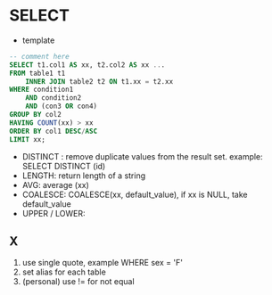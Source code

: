 # SELECT

- template
```sql
-- comment here 
SELECT t1.col1 AS xx, t2.col2 AS xx ...
FROM table1 t1
    INNER JOIN table2 t2 ON t1.xx = t2.xx
WHERE condition1 
    AND condition2
    AND (con3 OR con4)
GROUP BY col2
HAVING COUNT(xx) > xx
ORDER BY col1 DESC/ASC
LIMIT xx;
```

- DISTINCT : remove duplicate values from the result set. example: SELECT DISTINCT (id)
- LENGTH: return length of a string
- AVG: average (xx)
- COALESCE: COALESCE(xx, default_value), if xx is NULL, take default_value
- UPPER / LOWER: 

## X
1. use single quote, example WHERE sex = 'F'
2. set alias for each table
3. (personal) use != for not equal




